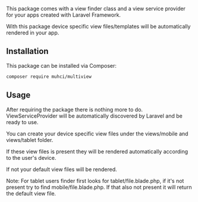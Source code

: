 This package comes with a view finder class and a view service provider for your apps created with Laravel Framework.

With this package device specific view files/templates will be automatically rendered in your app.

## Installation

This package can be installed via Composer:

``` bash
composer require muhci/multiview
```

## Usage
After requiring the package there is nothing more to do. ViewServiceProvider will be automatically discovered by Laravel and be ready to use.

You can create your device specific view files under the views/mobile and views/tablet folder.

If these view files is present they will be rendered automatically according to the user's device.

If not your default view files will be rendered.

Note: For tablet users finder first looks for tablet/file.blade.php, if it's not present try to find mobile/file.blade.php.
If that also not present it will return the default view file.
